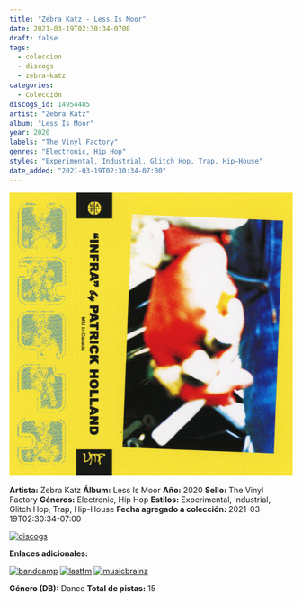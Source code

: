 ```yaml
---
title: "Zebra Katz - Less Is Moor"
date: 2021-03-19T02:30:34-0700
draft: false
tags:
  - coleccion
  - discogs
  - zebra-katz
categories:
  - Colección
discogs_id: 14954485
artist: "Zebra Katz"
album: "Less Is Moor"
year: 2020
labels: "The Vinyl Factory"
genres: "Electronic, Hip Hop"
styles: "Experimental, Industrial, Glitch Hop, Trap, Hip-House"
date_added: "2021-03-19T02:30:34-07:00"
---
```


![cover](image.jpeg (Zebra Katz - Less Is Moor))

**Artista:** Zebra Katz
**Álbum:** Less Is Moor
**Año:** 2020
**Sello:** The Vinyl Factory
**Géneros:** Electronic, Hip Hop
**Estilos:** Experimental, Industrial, Glitch Hop, Trap, Hip-House
**Fecha agregado a colección:** 2021-03-19T02:30:34-07:00

[![discogs](../../links/svg/discogs.png (discogs))](https://api.discogs.com/releases/14954485)


**Enlaces adicionales:**

[![bandcamp](../../links/svg/bandcamp.png (bandcamp))](https://zebrakatz.bandcamp.com/album/less-is-moor)
[![lastfm](../../links/svg/lastfm.png (lastfm))](https://www.last.fm/music/Zebra+Katz/LESS+IS+MOOR)
[![musicbrainz](../../links/svg/musicbrainz.png (musicbrainz))](https://musicbrainz.org/release/48f09781-9105-42d6-99bf-a7c950a8e121)

**Género (DB):** Dance
**Total de pistas:** 15
